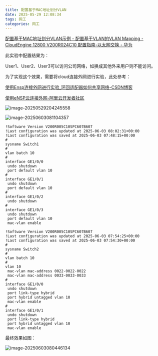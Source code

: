 ```yaml
---
title: 配置基于MAC地址划分VLAN
date: 2025-05-29 12:08:34
tags: 网工
categories: 网工
---
```


[配置基于MAC地址划分VLAN示例 - 配置基于VLAN的VLAN Mapping - CloudEngine 12800 V200R024C10 配置指南-以太网交换 - 华为](https://support.huawei.com/enterprise/zh/doc/EDOC1100468714/2568012b)

此实验中配置结果为：

User1、User2、User3可以访问公司网络，如换成其他外来用户则不能访问。

为了实现这个效果，需要将cloud连接外网进行实验，此处参考：

[使用Ensp连接外网进行实验_环回适配器如何共享网络-CSDN博客](https://blog.csdn.net/WXDCSDN/article/details/134690153)

[使用eNSP云连接外网-阿里云开发者社区](https://developer.aliyun.com/article/557038)

![image-20250529204245558](/img/network/image-20250529204245558.png)

![image-20250603081104357](/img/network/image-20250603081104357.png)

```shell
!Software Version V200R005C10SPC607B607
!Last configuration was updated at 2025-06-03 08:02:31+00:00
!Last configuration was saved at 2025-06-03 07:48:15+00:00
#
sysname Switch1
#
vlan batch 10
#
interface GE1/0/0
 undo shutdown
 port default vlan 10
#
interface GE1/0/1
 undo shutdown
 port default vlan 10
#
interface GE1/0/2
 undo shutdown
#
interface GE1/0/3
 undo shutdown
 port default vlan 10
 mac-vlan enable
```

```shell
!Software Version V200R005C10SPC607B607
!Last configuration was updated at 2025-06-03 07:54:25+00:00
!Last configuration was saved at 2025-06-03 07:54:30+00:00
#
sysname Switch2
#
vlan batch 10
#
vlan 10
 mac-vlan mac-address 0022-0022-0022
 mac-vlan mac-address 0033-0033-0033
#
interface GE1/0/0
 undo shutdown
 port link-type hybrid
 port hybrid untagged vlan 10
 mac-vlan enable
#
interface GE1/0/1
 undo shutdown
 port link-type hybrid
 port hybrid untagged vlan 10
 mac-vlan enable
```

最终效果如图：

![image-20250603080446134](/img/network/image-20250603080446134.png)